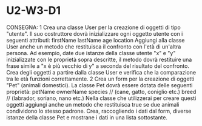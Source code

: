# U2-W3-D1
CONSEGNA:
1
Crea una classe User per la creazione di oggetti di tipo "utente". Il suo costruttore dovrà inizializzare ogni oggetto utente con i seguenti attributi:
firstName
lastName
age
location
Aggiungi alla classe User anche un metodo che restituisca il confronto con l'età di un'altra persona. Ad esempio, date due istanze della classe utente "x" e "y" inizializzate con le proprietà sopra descritte, il metodo dovrà restituire una frase simile a "x è più vecchio di y" a seconda del risultato del confronto.
Crea degli oggetti a partire dalla classe User e verifica che la comparazione tra le età funzioni correttamente.
2
Crea un form per la creazione di oggetti "Pet" (animali domestici).
La classe Pet dovrà essere dotata delle seguenti proprietà:
petName
ownerName
species // (cane, gatto, coniglio etc.)
breed // (labrador, soriano, nano etc.)
Nella classe che utilizzerai per creare questi oggetti aggiungi anche un metodo che restituisca true se due animali condividono lo stesso padrone.
Crea, raccogliendo i dati dal form, diverse istanze della classe Pet e mostrane i dati in una lista sottostante.

